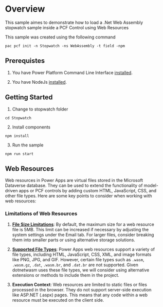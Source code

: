 # Overview

This sample aimes to demonstrate how to load a .Net Web Assembly stopwatch sample inside a PCF Control using Web Resources

This sample was created using the following command

```pwsh
pac pcf init -n Stopwatch -ns WebAssembly -t field -npm
```

## Prerequistes

1. You have Power Platform Command Line Interface [installed](https://learn.microsoft.com/power-platform/developer/cli/introduction?tabs=windows). 

2. You have NodeJs [installed](https://nodejs.org/en/download/). 

## Getting Started

1. Change to stopwatch folder

```pwsh
cd Stopwatch
```

2. Install components

```pwsh
npm install
```

3. Run the sample

```pwsh
npm run start
```

## Web Resources

Web resources in Power Apps are virtual files stored in the Microsoft Dataverse database. They can be used to extend the functionality of model-driven apps or PCF controls by adding custom HTML, JavaScript, CSS, and other file types. Here are some key points to consider when working with web resources:

### Limitations of Web Resources

1. [**File Size Limitations**](https://learn.microsoft.com/power-apps/developer/model-driven-apps/web-resources#size-limitations): By default, the maximum size for a web resource file is 5MB. This limit can be increased if necessary by adjusting the system settings under the Email tab. For larger files, consider breaking them into smaller parts or using alternative storage solutions.

2. [**Supported File Types**](https://learn.microsoft.com/power-apps/developer/model-driven-apps/web-resources##web-resource-types): Power Apps web resources support a variety of file types, including HTML, JavaScript, CSS, XML, and image formats like PNG, JPG, and GIF. However, certain file types such as `.wasm`, `.wasm.gz`, `.dat`, `.wasm.br`, and `.dat.br` are not supported. Given dotnetwasm uses these file types, we will consider using alternative extensions or methods to include them in the project.

3. **Execution Context**: Web resources are limited to static files or files processed in the browser. They do not support server-side execution like ASP.NET (.aspx) pages. This means that any code within a web resource must be executed on the client side.